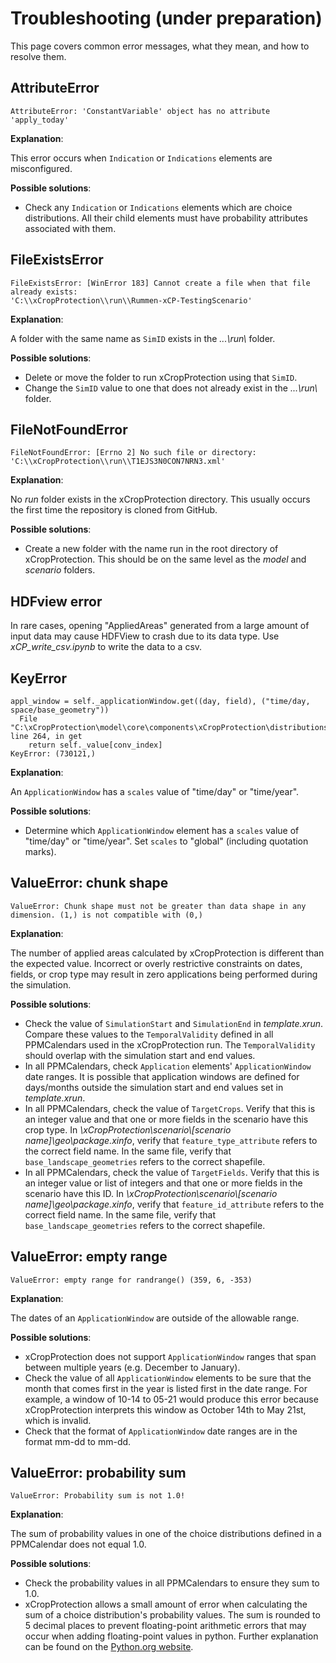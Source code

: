 # Troubleshooting (under preparation)

This page covers common error messages, what they mean, and how to resolve them.


## AttributeError

``` { .yaml .no-copy }
AttributeError: 'ConstantVariable' object has no attribute 'apply_today'
```

**Explanation**:

This error occurs when `Indication` or `Indications` elements are misconfigured.

**Possible solutions**:

- Check any `Indication` or `Indications` elements which are choice distributions. All their child elements must have probability attributes associated with them.

## FileExistsError

``` { .yaml .no-copy }
FileExistsError: [WinError 183] Cannot create a file when that file already exists:
'C:\\xCropProtection\\run\\Rummen-xCP-TestingScenario'
```

**Explanation**:

A folder with the same name as `SimID` exists in the *\...\run\\* folder.

**Possible solutions**:

- Delete or move the folder to run xCropProtection using that `SimID`.
- Change the `SimID` value to one that does not already exist in the *\...\run\\* folder.

## FileNotFoundError

``` { .yaml .no-copy}
FileNotFoundError: [Errno 2] No such file or directory: 'C:\\xCropProtection\\run\\T1EJS3N0CON7NRN3.xml'
```

**Explanation**:

No *run* folder exists in the xCropProtection directory. This usually occurs the first time the repository is cloned from GitHub.

**Possible solutions**:

- Create a new folder with the name run in the root directory of xCropProtection. This should be on the same level as the *model* and *scenario* folders.

## HDFview error
In rare cases, opening "AppliedAreas" generated from a large amount of input data may cause HDFView to crash due to its data type. Use *xCP_write_csv.ipynb* to write the data to a csv.

## KeyError

``` { .yaml .no-copy }
appl_window = self._applicationWindow.get((day, field), ("time/day, space/base_geometry"))
  File "C:\xCropProtection\model\core\components\xCropProtection\distributions.py", line 264, in get
    return self._value[conv_index]
KeyError: (730121,)
```

**Explanation**:

An `ApplicationWindow` has a `scales` value of "time/day" or "time/year".

**Possible solutions**:

- Determine which `ApplicationWindow` element has a `scales` value of "time/day" or "time/year". Set `scales` to "global" (including quotation marks).

## ValueError: chunk shape

``` { .yaml .no-copy }
ValueError: Chunk shape must not be greater than data shape in any dimension. (1,) is not compatible with (0,)
```

**Explanation**:

The number of applied areas calculated by xCropProtection is different than the expected value. Incorrect or overly restrictive constraints on dates, fields, or crop type may result in zero applications being performed during the simulation.

**Possible solutions**:

- Check the value of `SimulationStart` and `SimulationEnd` in *template.xrun*. Compare these values to the `TemporalValidity` defined in all PPMCalendars used in the xCropProtection run. The `TemporalValidity` should overlap with the simulation start and end values.
- In all PPMCalendars, check `Application` elements' `ApplicationWindow` date ranges. It is possible that application windows are defined for days/months outside the simulation start and end values set in *template.xrun*.
- In all PPMCalendars, check the value of `TargetCrops`. Verify that this is an integer value and that one or more fields in the scenario have this crop type. In *\xCropProtection\scenario\\[scenario name]\geo\package.xinfo*, verify that `feature_type_attribute` refers to the correct field name. In the same file, verify that `base_landscape_geometries` refers to the correct shapefile.
- In all PPMCalendars, check the value of `TargetFields`. Verify that this is an integer value or list of integers and that one or more fields in the scenario have this ID. In *\xCropProtection\scenario\\[scenario name]\geo\package.xinfo*, verify that `feature_id_attribute` refers to the correct field name. In the same file, verify that `base_landscape_geometries` refers to the correct shapefile.

## ValueError: empty range

``` { .yaml .no-copy }
ValueError: empty range for randrange() (359, 6, -353)
```

**Explanation**:

The dates of an `ApplicationWindow` are outside of the allowable range.

**Possible solutions**:

- xCropProtection does not support `ApplicationWindow` ranges that span between multiple years (e.g. December to January).
- Check the value of all `ApplicationWindow` elements to be sure that the month that comes first in the year is listed first in the date range. For example, a window of 10-14 to 05-21 would produce this error because xCropProtection interprets this window as October 14th to May 21st, which is invalid.
- Check that the format of `ApplicationWindow` date ranges are in the format mm-dd to mm-dd.

## ValueError: probability sum

``` { .yaml .no-copy }
ValueError: Probability sum is not 1.0!
```

**Explanation**:

The sum of probability values in one of the choice distributions defined in a PPMCalendar does not equal 1.0.

**Possible solutions**:

- Check the probability values in all PPMCalendars to ensure they sum to 1.0.
- xCropProtection allows a small amount of error when calculating the sum of a choice distribution's probability values. The sum is rounded to 5 decimal places to prevent floating-point arithmetic errors that may occur when adding floating-point values in python. Further explanation can be found on the [Python.org website](https://docs.python.org/3/tutorial/floatingpoint.html).
